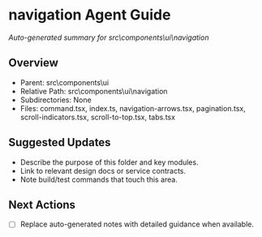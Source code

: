 ﻿# navigation Agent Guide
*Auto-generated summary for src\components\ui\navigation*

## Overview
- Parent: src\components\ui
- Relative Path: src\components\ui\navigation
- Subdirectories: None
- Files: command.tsx, index.ts, navigation-arrows.tsx, pagination.tsx, scroll-indicators.tsx, scroll-to-top.tsx, tabs.tsx

## Suggested Updates
- Describe the purpose of this folder and key modules.
- Link to relevant design docs or service contracts.
- Note build/test commands that touch this area.

## Next Actions
- [ ] Replace auto-generated notes with detailed guidance when available.
